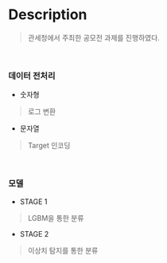 Description
===============
>관세청에서 주최한 공모전 과제를 진행하였다.      
<br/>

### 데이터 전처리   

* 숫자형   
> 로그 변환   

* 문자열   
> Target 인코딩   
<br/>

### 모델 

* STAGE 1
>LGBM을 통한 분류

* STAGE 2
>이상치 탐지를 통한 분류
